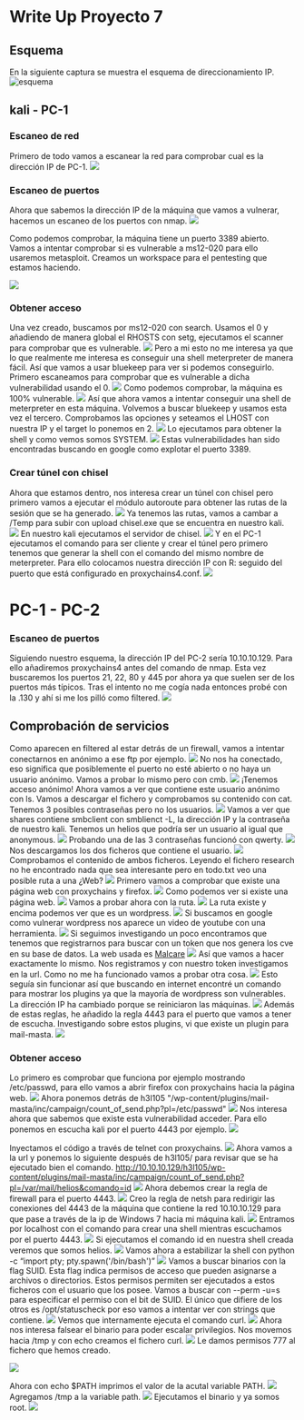 # Write Up Proyecto 7

## Esquema

En la siguiente captura se muestra el esquema de direccionamiento IP.
![esquema](img/image-1.png)

## kali - PC-1

### Escaneo de red

Primero de todo vamos a escanear la red para comprobar cual es la dirección IP de PC-1.
![](./img/Pasted%20image%2020240424190849.png)

### Escaneo de puertos

Ahora que sabemos la dirección IP de la máquina que vamos a vulnerar, hacemos un escaneo de los puertos con nmap.
![](./img/Pasted%20image%2020240424194525.png)

Como podemos comprobar, la máquina tiene un puerto 3389 abierto. Vamos a intentar comprobar si es vulnerable a ms12-020 para ello usaremos metasploit.
Creamos un workspace para el pentesting que estamos haciendo.

![](./img/Pasted%20image%2020240424194733.png)

### Obtener acceso

Una vez creado, buscamos por ms12-020 con search. Usamos el 0 y añadiendo de manera global el RHOSTS con setg, ejecutamos el scanner para comprobar que es vulnerable.
![](./img/Pasted%20image%2020240424194834.png)
Pero a mi esto no me interesa ya que lo que realmente me interesa es conseguir una shell meterpreter de manera fácil. 
Así que vamos a usar bluekeep para ver si podemos conseguirlo. Primero escaneamos para comprobar que es vulnerable a dicha vulnerabilidad usando el 0.
![](./img/Pasted%20image%2020240424195058.png)
Como podemos comprobar, la máquina es 100% vulnerable.
![](./img/Pasted%20image%2020240424195141.png)
Así que ahora vamos a intentar conseguir una shell de meterpreter en esta máquina. Volvemos a buscar bluekeep y usamos esta vez el tercero. Comprobamos las opciones y seteamos el LHOST con nuestra IP y el target lo ponemos en 2.
![](Pasted%20image%2020240424200507.png)
Lo ejecutamos para obtener la shell y como vemos somos SYSTEM.
![](Pasted%20image%2020240424200950.png)
Estas vulnerabilidades han sido encontradas buscando en google como explotar el puerto 3389.

### Crear túnel con chisel

Ahora que estamos dentro, nos interesa crear un túnel con chisel pero primero vamos a ejecutar el módulo autoroute para obtener las rutas de la sesión que se ha generado.
![](./img/Pasted%20image%2020240424201330.png)
Ya tenemos las rutas, vamos a cambar a /Temp para subir con upload chisel.exe que se encuentra en nuestro kali.
![](./img/Pasted%20image%2020240424201643.png)
En nuestro kali ejecutamos el servidor de chisel.
![](./img/Pasted%20image%2020240424201740.png)
Y en el PC-1 ejecutamos el comando para ser cliente y crear el túnel pero primero tenemos que generar la shell con el comando del mismo nombre de meterpreter. Para ello colocamos nuestra dirección IP con R: seguido del puerto que está configurado en proxychains4.conf.
![](./img/Pasted%20image%2020240424201949.png)

# PC-1 - PC-2

### Escaneo de puertos

Siguiendo nuestro esquema, la dirección IP del PC-2 sería 10.10.10.129. Para ello añadiremos proxychains4 antes del comando de nmap. Esta vez buscaremos los puertos 21, 22, 80 y 445 por ahora ya que suelen ser de los puertos más típicos.  Tras el intento no me cogía nada entonces probé con la .130 y ahí si me los pilló como filtered.
![](./img/Pasted%20image%2020240424210445.png)

## Comprobación de servicios

Como aparecen en filtered al estar detrás de un firewall, vamos a intentar conectarnos en anónimo a ese ftp por ejemplo.
![](./img/Pasted%20image%2020240424211047.png)
No nos ha conectado, eso significa que posiblemente el puerto no esté abierto o no haya un usuario anónimo.  Vamos a probar lo mismo pero con cmb.
![](./img/Pasted%20image%2020240424211146.png)
¡Tenemos acceso anónimo! Ahora vamos a ver que contiene este usuario anónimo con ls. Vamos a descargar el fichero y comprobamos su contenido con cat. Tenemos 3 posibles contraseñas pero no los usuarios.
![](./img/Pasted%20image%2020240424211414.png)
Vamos a ver que shares contiene smbclient con smblienct -L, la dirección IP y la contraseña de nuestro kali. Tenemos un helios que podría ser un usuario al igual que anonymous.
![](./img/Pasted%20image%2020240424211909.png)
Probando una de las 3 contraseñas funcionó con qwerty.
![](./img/Pasted%20image%2020240424212116.png)
Nos descargamos los dos ficheros que contiene el usuario.
![](./img/Pasted%20image%2020240424212501.png)
Comprobamos el contenido de ambos ficheros. Leyendo el fichero research no he encontrado nada que sea interesante pero en todo.txt veo una posible ruta a una ¿Web?
![](./img/Pasted%20image%2020240424212720.png)
Primero vamos a comprobar que existe una página web con proxychains y firefox. 
![](./img/Pasted%20image%2020240424213101.png)
Como podemos ver si existe una página web.
![](./img/Pasted%20image%2020240424212805.png)
Vamos a probar ahora con la ruta.
![](./img/Pasted%20image%2020240424213039.png)
La ruta existe y encima podemos ver que es un wordpress.
![](./img/Pasted%20image%2020240424213020.png)
Si buscamos en google como vulnerar wordpress nos aparece un video de youtube con una herramienta.
![](./img/Pasted%20image%2020240424213424.png)
Si seguimos investigando un poco encontramos que tenemos que registrarnos para buscar con un token que nos genera los cve en su base de datos. La web usada es [Malcare](./img/https://www.malcare.com/blog/how-to-use-wpscan/)
![](Pasted%20image%2020240424214224.png)
Así que vamos a hacer exactamente lo mismo. Nos registramos y con nuestro token investigamos en la url. Como no me ha funcionado vamos a probar otra cosa.
![](./img/Pasted%20image%2020240424214955.png)
Esto seguía sin funcionar así que buscando en internet encontré un comando para mostrar los plugins ya que la mayoría de wordpress son vulnerables. La dirección IP ha cambiado porque se reiniciaron las máquinas.
![](./img/Pasted%20image%2020240425090345.png)
Además de estas reglas, he añadido la regla 4443 para el puerto que vamos a tener de escucha.
Investigando sobre estos plugins, vi que existe un plugin para mail-masta.
![](./img/Pasted%20image%2020240425090510.png)

### Obtener acceso 

Lo primero es comprobar que funciona por ejemplo mostrando /etc/passwd, para ello vamos a abrir firefox con proxychains hacia la página web.
![](./img/Pasted%20image%2020240425090810.png)
Ahora ponemos detrás de h3l105 "/wp-content/plugins/mail-masta/inc/campaign/count_of_send.php?pl=/etc/passwd"
![](./img/Pasted%20image%2020240425090657.png)
Nos interesa ahora que sabemos que existe esta vulnerabilidad acceder. Para ello ponemos en escucha kali por el puerto 4443 por ejemplo.
![](./img/Pasted%20image%2020240425090934.png)

Inyectamos el código a través de telnet con proxychains.
![](./img/Pasted%20image%2020240425091214.png)
Ahora vamos a la url y ponemos lo siguiente después de h3l105/ para revisar que se ha ejecutado bien el comando. http://10.10.10.129/h3l105/wp-content/plugins/mail-masta/inc/campaign/count_of_send.php?pl=/var/mail/helios&comando=id
![](./img/Pasted%20image%2020240425091420.png)
Ahora debemos crear la regla de firewall para el puerto 4443.
![](./img/Pasted%20image%2020240425095123.png)
Creo la regla de netsh para redirigir las conexiones del 4443 de la máquina que contiene la red 10.10.10.129 para que pase a través de la ip de Windows 7 hacia mi máquina kali.
![](./img/Pasted%20image%2020240425095712.png)
Entramos por localhost con el comando para crear una shell mientras escuchamos por el puerto 4443.
![](./img/Pasted%20image%2020240425095903.png)
Si ejecutamos el comando id en nuestra shell creada veremos que somos helios.
![](./img/Pasted%20image%2020240425095956.png)
Vamos ahora a estabilizar la shell con python -c “import pty; pty.spawn('/bin/bash')”
![](./img/Pasted%20image%2020240425100103.png)
Vamos a buscar binarios con la flag SUID. Esta flag indica permisos de acceso que pueden asignarse a archivos o directorios. Estos permisos permiten ser ejecutados a estos ficheros con el usuario que los posee.
Vamos a buscar con --perm -u=s para especificar el permiso con el bit de SUID.
El único que difiere de los otros es /opt/statuscheck por eso vamos a intentar ver con strings que contiene.
![](./img/Pasted%20image%2020240425100513.png)
Vemos que internamente ejecuta el comando curl.
![](./img/Pasted%20image%2020240425100735.png)
Ahora nos interesa falsear el binario para poder escalar privilegios. Nos movemos hacia /tmp y con echo creamos el fichero curl.
![](./img/Pasted%20image%2020240425101129.png)
Le damos permisos 777 al fichero que hemos creado.

![](./img/Pasted%20image%2020240425101208.png)

Ahora con echo $PATH imprimos el valor de la acutal variable PATH.
![](./img/Pasted%20image%2020240425101314.png)
Agregamos /tmp a la variable path.
![](./img/Pasted%20image%2020240425101354.png)
Ejecutamos el binario y ya somos root.
![](./img/Pasted%20image%2020240425101444.png)
